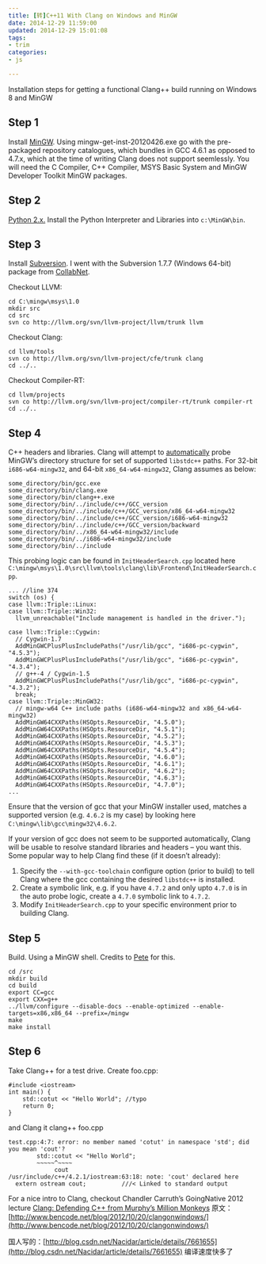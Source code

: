 ```yaml
---
title: [转]C++11 With Clang on Windows and MinGW
date: 2014-12-29 11:59:00
updated: 2014-12-29 15:01:08
tags: 
- trim
categories: 
- js

---
```

Installation steps for getting a functional Clang++ build running on Windows 8 and MinGW
##  Step 1  ##

Install [MinGW](https://sourceforge.net/projects/mingw/files/Installer/mingw-get-inst/). Using mingw-get-inst-20120426.exe go with the pre-packaged repository catalogues, which bundles in GCC 4.6.1 as opposed to 4.7.x, which at the time of writing Clang does not support seemlessly. You will need the C Compiler, C++ Compiler, MSYS Basic System and MinGW Developer Toolkit MinGW packages.


<!--more-->


##  Step 2  ##

[Python 2.x.](http://www.python.org/download/) Install the Python Interpreter and Libraries into `c:\MinGW\bin`.

##  Step 3  ##

Install [Subversion](http://subversion.apache.org/packages.html). I went with the Subversion 1.7.7 (Windows 64-bit) package from [CollabNet](http://www.collab.net/downloads/subversion).

Checkout LLVM:

    cd C:\mingw\msys\1.0
    mkdir src
    cd src
    svn co http://llvm.org/svn/llvm-project/llvm/trunk llvm

Checkout Clang:

    cd llvm/tools
    svn co http://llvm.org/svn/llvm-project/cfe/trunk clang
    cd ../..

Checkout Compiler-RT:

    cd llvm/projects
    svn co http://llvm.org/svn/llvm-project/compiler-rt/trunk compiler-rt
    cd ../..

##  Step 4  ##

C++ headers and libraries. Clang will attempt to [automatically](http://clang.llvm.org/docs/UsersManual.html#target_os_win32) probe MinGW’s directory structure for set of supported `libstdc++` paths. For 32-bit `i686-w64-mingw32`, and 64-bit `x86_64-w64-mingw32`, Clang assumes as below:

    some_directory/bin/gcc.exe
    some_directory/bin/clang.exe
    some_directory/bin/clang++.exe
    some_directory/bin/../include/c++/GCC_version
    some_directory/bin/../include/c++/GCC_version/x86_64-w64-mingw32
    some_directory/bin/../include/c++/GCC_version/i686-w64-mingw32
    some_directory/bin/../include/c++/GCC_version/backward
    some_directory/bin/../x86_64-w64-mingw32/include
    some_directory/bin/../i686-w64-mingw32/include
    some_directory/bin/../include

This probing logic can be found in `InitHeaderSearch.cpp` located here `C:\mingw\msys\1.0\src\llvm\tools\clang\lib\Frontend\InitHeaderSearch.cpp`.

    ... //line 374
    switch (os) {
    case llvm::Triple::Linux:
    case llvm::Triple::Win32:
      llvm_unreachable("Include management is handled in the driver.");
    
    case llvm::Triple::Cygwin:
      // Cygwin-1.7
      AddMinGWCPlusPlusIncludePaths("/usr/lib/gcc", "i686-pc-cygwin", "4.5.3");
      AddMinGWCPlusPlusIncludePaths("/usr/lib/gcc", "i686-pc-cygwin", "4.3.4");
      // g++-4 / Cygwin-1.5
      AddMinGWCPlusPlusIncludePaths("/usr/lib/gcc", "i686-pc-cygwin", "4.3.2");
      break;
    case llvm::Triple::MinGW32:
      // mingw-w64 C++ include paths (i686-w64-mingw32 and x86_64-w64-mingw32)
      AddMinGW64CXXPaths(HSOpts.ResourceDir, "4.5.0");
      AddMinGW64CXXPaths(HSOpts.ResourceDir, "4.5.1");
      AddMinGW64CXXPaths(HSOpts.ResourceDir, "4.5.2");
      AddMinGW64CXXPaths(HSOpts.ResourceDir, "4.5.3");
      AddMinGW64CXXPaths(HSOpts.ResourceDir, "4.5.4");
      AddMinGW64CXXPaths(HSOpts.ResourceDir, "4.6.0");
      AddMinGW64CXXPaths(HSOpts.ResourceDir, "4.6.1");
      AddMinGW64CXXPaths(HSOpts.ResourceDir, "4.6.2");
      AddMinGW64CXXPaths(HSOpts.ResourceDir, "4.6.3");
      AddMinGW64CXXPaths(HSOpts.ResourceDir, "4.7.0");
    ...

Ensure that the version of gcc that your MinGW installer used, matches a supported version (e.g. `4.6.2` is my case) by looking here `C:\mingw\lib\gcc\mingw32\4.6.2`.

If your version of gcc does not seem to be supported automatically, Clang will be usable to resolve standard libraries and headers – you want this. Some popular way to help Clang find these (if it doesn’t already):

 1. Specify the `--with-gcc-toolchain` configure option (prior to build)
    to tell Clang where the gcc containing the desired `libstdc++` is
    installed.
 2. Create a symbolic link, e.g. if you have `4.7.2` and only upto `4.7.0`
    is in the auto probe logic, create a `4.7.0` symbolic link to `4.7.2`.
 3. Modify `InitHeaderSearch.cpp` to your specific environment prior to
    building Clang.

##  Step 5  ##

Build. Using a MinGW shell. Credits to [Pete](http://pete.akeo.ie/2011/10/building-and-running-clang-static.html) for this.

    cd /src
    mkdir build
    cd build
    export CC=gcc
    export CXX=g++
    ../llvm/configure --disable-docs --enable-optimized --enable-targets=x86,x86_64 --prefix=/mingw
    make
    make install

##  Step 6  ##

Take Clang++ for a test drive. Create foo.cpp:

    #include <iostream>
    int main() {
        std::cotut << "Hello World"; //typo
        return 0;
    }

and Clang it clang++ foo.cpp

    test.cpp:4:7: error: no member named 'cotut' in namespace 'std'; did you mean 'cout'?
            std::cotut << "Hello World";
            ~~~~~^~~~~
                 cout
    /usr/include/c++/4.2.1/iostream:63:18: note: 'cout' declared here
      extern ostream cout;          ///< Linked to standard output

For a nice intro to Clang, checkout Chandler Carruth’s GoingNative 2012 lecture [Clang: Defending C++ from Murphy’s Million Monkeys](http://channel9.msdn.com/Events/GoingNative/GoingNative-2012/Clang-Defending-C-from-Murphy-s-Million-Monkeys)
原文：[http://www.bencode.net/blog/2012/10/20/clangonwindows/](http://www.bencode.net/blog/2012/10/20/clangonwindows/)

国人写的：[http://blog.csdn.net/Nacidar/article/details/7661655](http://blog.csdn.net/Nacidar/article/details/7661655) 编译速度快多了